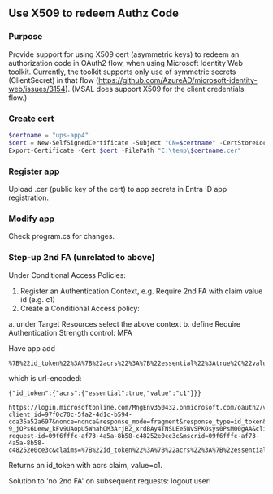 ﻿## Use X509 to redeem Authz Code

### Purpose

Provide support for using X509 cert (asymmetric keys) to redeem an authorization code in OAuth2 flow, when using Microsoft Identity Web toolkit. Currently, the toolkit supports only use of symmetric secrets (ClientSecret) in 
that flow (https://github.com/AzureAD/microsoft-identity-web/issues/3154). (MSAL does support X509 for the client credentials flow.)

### Create cert

```Powershell
$certname = "ups-app4"
$cert = New-SelfSignedCertificate -Subject "CN=$certname" -CertStoreLocation "Cert:\CurrentUser\My" -KeyExportPolicy Exportable -KeySpec Signature -KeyLength 2048 -KeyAlgorithm RSA -HashAlgorithm SHA256 -NotAfter (Get-Date).AddYears(1)
Export-Certificate -Cert $cert -FilePath "C:\temp\$certname.cer"  
```

### Register app

Upload .cer (public key of the cert) to app secrets in Entra ID app registration.

### Modify app

Check program.cs for changes.

### Step-up 2nd FA (unrelated to above)

Under Conditional Access Policies:

1. Register an Authentication Context, e.g. Require 2nd FA with claim value id (e.g. c1)
2. Create a Conditional Access policy:

a. under Target Resources select the above context
b. define Require Authentication Strength control: MFA

Have app add

```
%7B%22id_token%22%3A%7B%22acrs%22%3A%7B%22essential%22%3Atrue%2C%22value%22%3A%22c1%22%7D%7D%7D
```
which is url-encoded:
```
{"id_token":{"acrs":{"essential":true,"value":"c1"}}}

https://login.microsoftonline.com/MngEnv350432.onmicrosoft.com/oauth2/v2.0/authorize?client_id=97f0c70c-5fa2-4d1c-b594-cda35a52a697&nonce=nonce&response_mode=fragment&response_type=id_token&scope=openid+profile+email&sso_nonce=AwABEgEAAAADAOz_BQD0_7lVa8gXY3RnTntupZdpYG-9_jQPs6Leew_kFv9UAopU5WnahQM3ArjB2_xrdBAy4TNSLEe5WvSPKOsys0PsM00gAA&client-request-id=09f6fffc-af73-4a5a-8b58-c48252e0ce3c&mscrid=09f6fffc-af73-4a5a-8b58-c48252e0ce3c&claims=%7B%22id_token%22%3A%7B%22acrs%22%3A%7B%22essential%22%3Atrue%2C%22value%22%3A%22c1%22%7D%7D%7D
```

Returns an id_token with acrs claim, value=c1.

Solution to 'no 2nd FA' on subsequent requests: logout user!